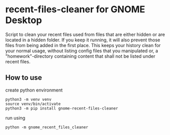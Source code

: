 # recent-files-cleaner for GNOME Desktop

Script to clean your recent files used from files that are either hidden or are located in a hidden folder. If you keep it running, it will also prevent those files from being added in the first place. This keeps your history clean for your normal usage, without listing config files that you manipulated or, a "homework"-directory containing content that shall not be listed under recent files.


## How to use

create python environment

    python3 -m venv venv
    source venv/bin/activate
    python3 -m pip install gnome-recent-files-cleaner

run using 

    python -m gnome_recent_files_cleaner
